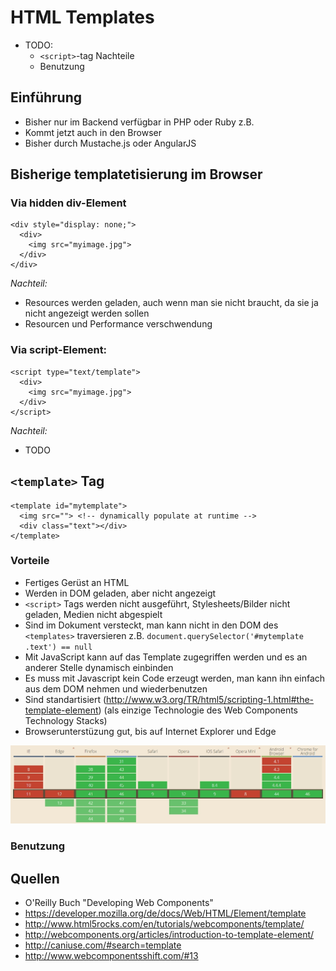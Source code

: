 # HTML Templates

- TODO:
  - `<script>`-tag Nachteile
  - Benutzung

## Einführung

- Bisher nur im Backend verfügbar in PHP oder Ruby z.B.
- Kommt jetzt auch in den Browser
- Bisher durch Mustache.js oder AngularJS


## Bisherige templatetisierung im Browser

### Via hidden div-Element

```
<div style="display: none;">
  <div>
    <img src="myimage.jpg">
  </div>
</div>
```

*Nachteil:*
- Resources werden geladen, auch wenn man sie nicht braucht, da sie ja nicht angezeigt werden sollen
- Resourcen und Performance verschwendung


### Via script-Element:

```
<script type="text/template">
  <div>
    <img src="myimage.jpg">
  </div>
</script>
```

*Nachteil:*
- TODO


## `<template>` Tag

```
<template id="mytemplate">
  <img src=""> <!-- dynamically populate at runtime -->
  <div class="text"></div>
</template>
```

### Vorteile

- Fertiges Gerüst an HTML
- Werden in DOM geladen, aber nicht angezeigt
- `<script>` Tags werden nicht ausgeführt, Stylesheets/Bilder nicht geladen, Medien nicht abgespielt
- Sind im Dokument versteckt, man kann nicht in den DOM des `<templates>` traversieren
  z.B. `document.querySelector('#mytemplate .text') == null`
- Mit JavaScript kann auf das Template zugegriffen werden und es an anderer Stelle dynamisch einbinden
- Es muss mit Javascript kein Code erzeugt werden, man kann ihn einfach aus dem DOM nehmen und wiederbenutzen
- Sind standartisiert (http://www.w3.org/TR/html5/scripting-1.html#the-template-element) (als einzige Technologie des Web Components Technology Stacks)
- Browserunterstüzung gut, bis auf Internet Explorer und Edge

![Bild: Brwoserunterstützung des HTML Template Tags](https://raw.githubusercontent.com/Glur4k/BATHWebComponents/master/docs/release/2-Web%20Components%20nach%20W3C/2-Web%20Components%20Technology%20Stack/images/Templates_Browserunterstuetzung.jpg "Template Tag Browserunterstzützung. Quelle: http://caniuse.com/#search=template")

### Benutzung


## Quellen
- O'Reilly Buch "Developing Web Components"
- https://developer.mozilla.org/de/docs/Web/HTML/Element/template
- http://www.html5rocks.com/en/tutorials/webcomponents/template/
- http://webcomponents.org/articles/introduction-to-template-element/
- http://caniuse.com/#search=template
- http://www.webcomponentsshift.com/#13
